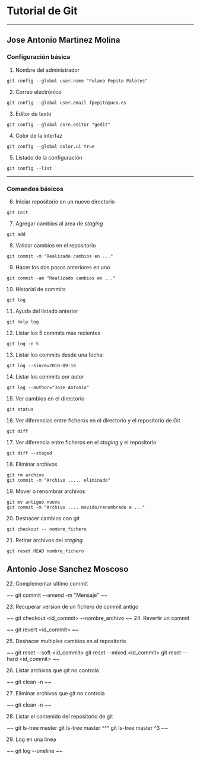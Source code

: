 # Tutorial de Git

---

## Jose Antonio Martinez Molina

### Configuración básica

1. Nombre del administrador

~~~
git config --global user.name "Fulano Pepito Palotes"
~~~

2. Correo electrónico

~~~
git config --global user.email fpepito@uco.es
~~~

3. Editor de texto

~~~
git config --global core.editor "gedit"
~~~

4. Color de la interfaz

~~~
git config --global color.ui true
~~~

5. Listado de la configuración

~~~
git config --list
~~~

---

### Comandos básicos

6. Iniciar repositorio en un nuevo directorio

~~~
git init
~~~

7. Agregar cambios al area de *staging*

~~~
git add
~~~

8. Validar cambios en el repositorio

~~~
git commit -m "Realizado cambios en ..."
~~~

9. Hacer los dos pasos anteriores en uno

~~~
git commit -am "Realizado cambios en ..."
~~~

10. Historial de commits

~~~
git log
~~~

11. Ayuda del listado anterior

~~~
git help log
~~~

12. Listar los 5 commits mas recientes

~~~
git log -n 5
~~~

13. Listar los commits desde una fecha:

~~~
git log --since=2018-09-18
~~~

14. Listar los commits por autor

~~~
git log --author="Jose Antonio"
~~~

15. Ver cambios en el directorio

~~~
git status
~~~

16. Ver diferencias entre ficheros en el directorio y el repositorio de Git

~~~
git diff
~~~

17. Ver diferencia entre ficheros en el *staging* y el repositorio

~~~
git diff --staged
~~~

18. Eliminar archivos

~~~
git rm archivo
git commit -m "Archivo ..... eliminado"
~~~

19. Mover o renombrar archivos

~~~
git mv antiguo nuevo
git commit -m "Archivo .... movido/renombrado a ..."
~~~

20. Deshacer cambios con git

~~~
git checkout -- nombre_fichero
~~~

21. Retirar archivos del *staging*

~~~
git reset HEAD nombre_fichero
~~~

## Antonio Jose Sanchez Moscoso

22. Complementar ultimo commit

~~
git commit --amend -m "Mensaje"
~~

23. Recuperar version de un fichero de commit antigo

~~
git checkout <id_commit> --nombre_archivo
~~
24. Revertir un commit

~~
git revert <id_commit>
~~

25. Deshacer multiples cambios en el repositorio

~~
git reset --soft <id_commit>
git reset --mixed <id_commit>
git reset --hard <id_commit>
~~


26. Listar archivos que git no controla

~~
git clean -n
~~

27. Eliminar archivos que git no controla

~~
git clean -n
~~

28. Listar el contenido del repositorio de git

~~
git ls-tree master
git ls-tree master ^^^
git ls-tree master ^3
~~

29. Log en una linea

~~
git log --oneline
~~



